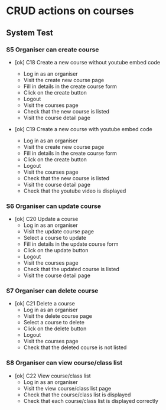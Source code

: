 # CRUD actions on courses

## System Test

### S5 Organiser can create course
* [ok] C18 Create a new course without youtube embed code
    * Log in as an organiser
    * Visit the create new course page
    * Fill in details in the create course form
    * Click on the create button
    * Logout
    * Visit the courses page
    * Check that the new course is listed
    * Visit the course detail page

* [ok] C19 Create a new course with youtube embed code
    * Log in as an organiser
    * Visit the create new course page
    * Fill in details in the create course form
    * Click on the create button
    * Logout
    * Visit the courses page
    * Check that the new course is listed
    * Visit the course detail page
    * Check that the youtube video is displayed


### S6 Organiser can update course
* [ok] C20 Update a course
    * Log in as an organiser
    * Visit the update course page
    * Select a course to update
    * Fill in details in the update course form
    * Click on the update button
    * Logout
    * Visit the courses page
    * Check that the updated course is listed
    * Visit the course detail page


### S7 Organiser can delete course
* [ok] C21 Delete a course
    * Log in as an organiser
    * Visit the delete course page
    * Select a course to delete
    * Click on the delete button
    * Logout
    * Visit the courses page
    * Check that the deleted course is not listed


### S8 Organiser can view course/class list
* [ok] C22 View course/class list
    * Log in as an organiser
    * Visit the view course/class list page
    * Check that the course/class list is displayed
    * Check that each course/class list is displayed correctly


